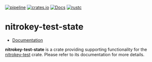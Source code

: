 [![pipeline](https://gitlab.com/d-e-s-o/nitrokey-test/badges/main/pipeline.svg)](https://gitlab.com/d-e-s-o/nitrokey-test/commits/main)
[![crates.io](https://img.shields.io/crates/v/nitrokey-test-state.svg)](https://crates.io/crates/nitrokey-test-state)
[![Docs](https://docs.rs/nitrokey-test-state/badge.svg)](https://docs.rs/nitrokey-test-state)
[![rustc](https://img.shields.io/badge/rustc-1.35+-blue.svg)](https://blog.rust-lang.org/2019/05/23/Rust-1.35.0.html)

nitrokey-test-state
===================

- [Documentation][docs-rs]

**nitrokey-test-state** is a crate providing supporting functionality for the
[nitrokey-test][] crate. Please refer to its documentation for more
details.

[docs-rs]: https://docs.rs/crate/nitrokey-test-state
[nitrokey-test]: https://crates.io/crates/nitrokey-test

